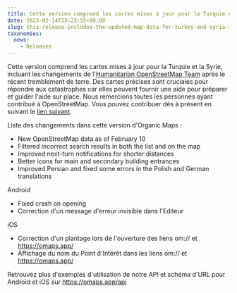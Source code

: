 ```yaml
---
title: Cette version comprend les cartes mises à jour pour la Turquie et la Syrie, incluant les changements de l'Humanitarian OpenStreetMap Team après le récent tremblement de terre
date: 2023-02-14T23:23:55+00:00
slug: this-release-includes-the-updated-map-data-for-turkey-and-syria-including-the-humanitarian-openstreetmap-team-changes-after-the-recent-earthquake
taxonomies:
  news:
    - Releases
---
```


Cette version comprend les cartes mises à jour pour la Turquie et la Syrie, incluant les changements de l'[Humanitarian OpenStreetMap Team](https://www.hotosm.org/) après le récent tremblement de terre. Des cartes précises sont cruciales pour répondre aux catastrophes car elles peuvent fournir une aide pour préparer et guider l'aide sur place. Nous remercions toutes les personnes ayant contribué à OpenStreetMap. Vous pouvez contribuer dès à présent en suivant le [lien suivant](https://www.openstreetmap.org/user/Heather%20Leson/diary/400951).

Liste des changements dans cette version d'Organic Maps :

- New OpenStreetMap data as of February 10
- Filtered incorrect search results in both the list and on the map
- Improved next-turn notifications for shorter distances
- Better icons for main and secondary building entrances
- Improved Persian and fixed some errors in the Polish and German translations

Android

- Fixed crash on opening
- Correction d'un message d'erreur invisible dans l'Editeur

iOS

- Correction d'un plantage lors de l'ouverture des liens om:// et https://omaps.app/
- Affichage du nom du Point d'Intérêt dans les liens om:// et https://omaps.app/

Retrouvez plus d'exemples d'utilisation de notre API et schéma d'URL pour Android et iOS sur https://omaps.app/api
